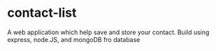 # contact-list
A web application which help save and store your contact.
Build using express, node.JS, and mongoDB fro database

